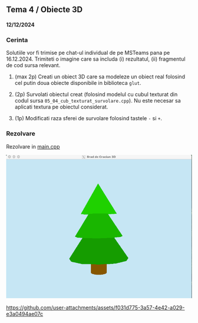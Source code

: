 ## Tema 4 / Obiecte 3D
#### 12/12/2024

### Cerinta



Solutiile vor fi trimise pe chat-ul individual de pe MSTeams pana pe 16.12.2024.
Trimiteti o imagine care sa includa (i) rezultatul, (ii) fragmentul de cod sursa relevant.

1) (max 2p) Creati un obiect 3D care sa modeleze un obiect real folosind cel putin doua obiecte disponibile in biblioteca `glut`.

2) (2p) Survolati obiectul creat (folosind modelul cu cubul texturat din codul sursa `05_04_cub_texturat_survolare.cpp`). 
Nu este necesar sa aplicati textura pe obiectul considerat.

3) (1p) Modificati raza sferei de survolare folosind tastele `-` si `+`.

### Rezolvare
Rezolvare in [main.cpp](main.cpp)

![result](result.png)

https://github.com/user-attachments/assets/f031d775-3a57-4e42-a029-e3a0494ae07c
